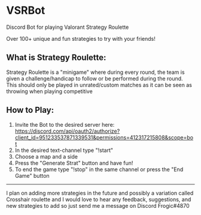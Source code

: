 # VSRBot
Discord Bot for playing Valorant Strategy Roulette

Over 100+ unique and fun strategies to try with your friends!

What is Strategy Roulette:
------------------------------------------------------
Strategy Roulette is a "minigame" where during every round, the team is given a challenge/handicap
to follow or be performed during the round. This should only be played in unrated/custom matches as 
it can be seen as throwing when playing competitive

How to Play:
------------------------------------------------------
1. Invite the Bot to the desired server here: https://discord.com/api/oauth2/authorize?client_id=951233537871339531&permissions=412317215808&scope=bot
2. In the desired text-channel type "!start"
3. Choose a map and a side
4. Press the "Generate Strat" button and have fun!
5. To end the game type "!stop" in the same channel or press the "End Game" button
-----------------------------------------------------

I plan on adding more strategies in the future and possibly a variation called Crosshair roulette and
I would love to hear any feedback, suggestions, and new strategies to add so just send me a message
on Discord Frogic#4870
